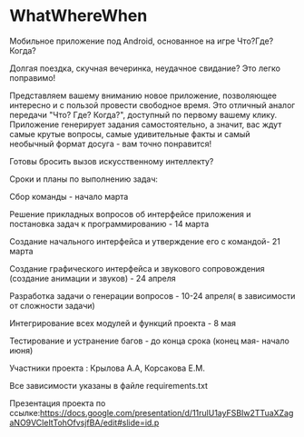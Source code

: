 # WhatWhereWhen
Мобильное приложение под Android, основанное на игре Что?Где?Когда?

Долгая поездка, скучная вечеринка, неудачное свидание? Это легко поправимо!

Представляем вашему вниманию новое приложение, позволяющее интересно и с пользой провести свободное время. Это отличный аналог передачи "Что? Где? Когда?", доступный по первому вашему клику. Приложение генерирует задания самостоятельно, а значит, вас ждут самые крутые вопросы, самые удивительные факты и самый необычный формат досуга - вам точно понравится!

Готовы бросить вызов искусственному интеллекту?

Сроки и планы по выполнению задач:

Сбор команды  - начало марта

Решение прикладных вопросов об интерфейсе приложения и постановка задач к программированию - 14 марта

Создание начального интерфейса и утверждение его с командой- 21 марта

Создание графического интерфейса и звукового сопровождения (создание анимации и звуков) - 24 апреля

Разработка задачи о генерации вопросов - 10-24 апреля( в зависимости от сложности задачи)

Интегрирование всех модулей и функций проекта - 8 мая

Тестирование и устранение багов - до конца срока (конец мая- начало июня)


Участники проекта : Крылова А.А, Корсакова Е.М.

Все зависимости указаны в файле requirements.txt

Презентация проекта по ссылке:https://docs.google.com/presentation/d/11rulU1ayFSBIw2TTuaXZagaNO9VCleItTohOfvsjfBA/edit#slide=id.p 
